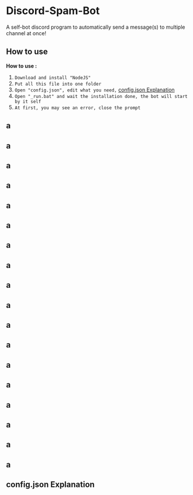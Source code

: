# Discord-Spam-Bot
A self-bot discord program to automatically send a message(s) to multiple channel at once!

## How to use
**How to use :**
1. `Download and install "NodeJS"`
2. `Put all this file into one folder`
3. `Open "config.json", edit what you need,` [config.json Explanation](#config.json-explanation)
4. `Open "_run.bat" and wait the installation done, the bot will start by it self`
5. `At first, you may see an error, close the prompt`



## a
## a
## a
## a
## a
## a
## a
## a
## a
## a
## a
## a
## a
## a
## a
## a
## a
## a


## <a id="config-json-explanation"></a>config.json Explanation


